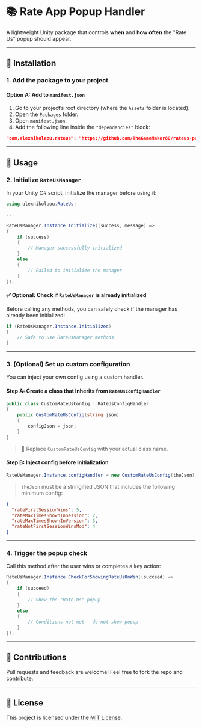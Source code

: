 
# 📚 Rate App Popup Handler

A lightweight Unity package that controls **when** and **how often** the "Rate Us" popup should appear.

---

## 💠 Installation

### 1. Add the package to your project

#### Option A: Add to `manifest.json`

1. Go to your project’s root directory (where the `Assets` folder is located).
2. Open the `Packages` folder.
3. Open `manifest.json`.
4. Add the following line inside the `"dependencies"` block:

```json
"com.alexnikolaou.rateus": "https://github.com/TheGameMaker80/rateus-package.git"
```

---

## 🧩 Usage

### 2. Initialize `RateUsManager`

In your Unity C# script, initialize the manager before using it:

```csharp
using alexnikolaou.RateUs;

...

RateUsManager.Instance.Initialize((success, message) =>
{
    if (success)
    {
        // Manager successfully initialized
    }
    else
    {
        // Failed to initialize the manager
    }
});
```

#### ✅ Optional: Check if `RateUsManager` is already initialized

Before calling any methods, you can safely check if the manager has already been initialized:

```csharp
if (RateUsManager.Instance.Initialized)
{
    // Safe to use RateUsManager methods
}
```

---

### 3. (Optional) Set up custom configuration

You can inject your own config using a custom handler.

#### Step A: Create a class that inherits from `RateUsConfigHandler`

```csharp
public class CustomRateUsConfig : RateUsConfigHandler
{
    public CustomRateUsConfig(string json)
    {
        configJson = json;
    }
}
```

> 🔧 Replace `CustomRateUsConfig` with your actual class name.

#### Step B: Inject config **before** initialization

```csharp
RateUsManager.Instance.configHandler = new CustomRateUsConfig(theJson);
```

> `theJson` must be a stringified JSON that includes the following minimum config:

```json
{
  "rateFirstSessionWins": 5,
  "rateMaxTimesShownInSession": 2,
  "rateMaxTimesShownInVersion": 3,
  "rateNotFirstSessionWinsMod": 4
}
```

---

### 4. Trigger the popup check

Call this method after the user wins or completes a key action:

```csharp
RateUsManager.Instance.CheckForShowingRateUsOnWin((succeed) =>
{
    if (succeed)
    {
        // Show the "Rate Us" popup
    }
    else
    {
        // Conditions not met — do not show popup
    }
});
```

---

## 🙌 Contributions

Pull requests and feedback are welcome! Feel free to fork the repo and contribute.

---

## 📄 License

This project is licensed under the [MIT License](https://opensource.org/licenses/MIT).
